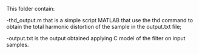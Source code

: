 This folder contain:

-thd_output.m that is a simple script MATLAB that use the thd command to obtain the total harmonic distortion 
 of the sample in the output.txt file;

-output.txt is the output obtained applying C model of the filter on input samples.